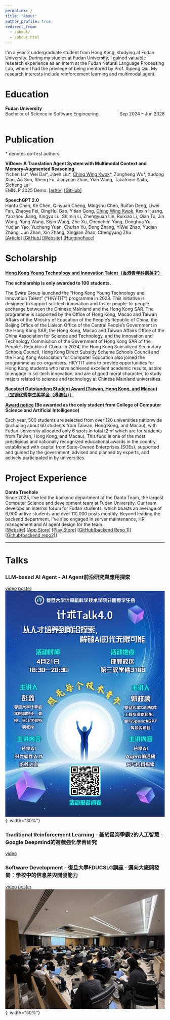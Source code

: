```yaml
---
permalink: /
title: "About"
author_profile: true
redirect_from: 
  - /about/
  - /about.html
---
```


I'm a year 2 undergraduate student from Hong Kong, studying at Fudan University. During my studies at Fudan University, I gained valuable research experience as an intern at the Fudan Natural Language Processing Lab, where I had the privilege of being mentored by Prof. Xipeng Qiu. My research interests include reinforcement learning and multimodal agent.

# Education

<div class="education-entry">
        <div class="institution">Fudan University</div>
        <div class="program-date">
            <span>Bachelor of Science in Software Engineering</span>
            <span>Sep 2024 – Jun 2028</span>
        </div>
</div>

<br>


# Publication
\* denotes co-first authors
<!-- $^\dagger$ denotes corresponding author/main advisor -->

**ViDove: A Translation Agent System with Multimodal Context and Memory-Augmented Reasoning**  
Yichen Lu\*, Wei Dai\*, Jiaen Liu\*, <ins>Ching Wing Kwok</ins>*, Zongheng Wu\*, Xudong Xiao, Ao Sun, Sheng Fu, Jianyuan Zhan, Yian Wang, Takatomo Saito, Sicheng Lai  
EMNLP 2025 Demo. [[arXiv]](https://arxiv.org/abs/2507.07306) [[GitHub]](https://github.com/pigeonai-org/ViDove)
<!-- 在上一行[[arxiv]]()前面寫會議 -->

**SpeechGPT 2.0**  
Hanfu Chen, Ke Chen, Qinyuan Cheng, Mingshu Chen, Ruifan Deng, Liwei Fan, Zhaoye Fei, QingHui Gao, Yitian Gong, <ins>Ching Wing Kwok</ins>, Kexin Huang, Yaozhou Jiang, Xingyu Lu, Shimin Li, Zhengyuan Lin, Ruixiao Li, Qian Tu, Jin Wang, Yang Wang, Siyin Wang, Zhe Xu, Chenchen Yang, Donghua Yu, Yuqian Yao, Yucheng Yuan, Chufan Yu, Dong Zhang, YiWei Zhao, Yuqian Zhang, Jun Zhan, Xin Zhang, Xingjian Zhao, Chengyang Zhu  
[[Article]](https://www.open-moss.com/en/speechgpt2-preview/) [[GitHub]](https://github.com/OpenMOSS/SpeechGPT-2.0-preview) [[Website]](https://sp2.open-moss.com/) [[HuggingFace]](https://huggingface.co/fnlp/SpeechGPT-2.0-preview-7B)



# Scholarship
[__Hong Kong Young Technology and Innovation Talent（香港青年科創英才）__](https://www.swire.com/en/community/hkytit.php) 

__The scholarship is only awarded to 100 students.__

The Swire Group launched the “Hong Kong Young Technology and Innovation Talent” (“HKYTIT”) programme in 2023. This initiative is designed to support sci-tech innovation and foster people-to-people exchange between the Chinese Mainland and the Hong Kong SAR. The programme is supported by the Office of Hong Kong, Macao and Taiwan Affairs of the Ministry of Education of the People’s Republic of China, the Beijing Office of the Liaison Office of the Central People’s Government in the Hong Kong SAR, the Hong Kong, Macao and Taiwan Affairs Office of the China Association for Science and Technology, and the Innovation and Technology Commission of the Government of Hong Kong SAR of the People’s Republic of China. In 2024, the Hong Kong Subsidized Secondary Schools Council, Hong Kong Direct Subsidy Scheme Schools Council and the Hong Kong Association for Computer Education also joined the programme as co-organisers. HKYTIT aims to provide opportunities for Hong Kong students who have achieved excellent academic results, aspire to engage in sci-tech innovation, and are of good moral character, to study majors related to science and technology at Chinese Mainland universities.


[__Baosteel Outstanding Student Award (Taiwan, Hong Kong, and Macau) （宝钢优秀学生奖学金（港澳台））__](http://www.bsef.baosteel.com/#/)

__[Award notice](https://www.stuaff.fudan.edu.cn/6e/1f/c10227a749087/page.htm) (Be awarded as the only student from College of Computer Science and Artificial Intelligence)__

Each year, 500 students are selected from over 120 universities nationwide (including about 60 students from Taiwan, Hong Kong, and Macau), with Fudan University allocated only 6 spots in total (2 of which are for students from Taiwan, Hong Kong, and Macau). This fund is one of the most prestigious and nationally recognized educational awards in the country, established with capital from State-Owned Enterprises (SOEs), supported and guided by the government, advised and planned by experts, and actively participated in by universities.
<!-- 每年从全国120余所高校中选举500名学生（其中台湾地区、港澳地区学生60名左右），其中复旦全校只有6个名额（台港澳地区共2个）；该项基金是国有企业出资设立，政府支持指导，专家咨询策划，高校积极参与的全国最具知名度的教育奖项之一。 -->



# Project Experience
__Danta Treehole__  
Since 2025, I've led the backend department of the Danta Team, the largest Computer Science and development team at Fudan University. Our team develops an internal forum for Fudan students, which boasts an average of 6,000 active students and over 110,000 posts monthly. Beyond leading the backend department, I've also engaged in server maintenance, HR management and AI agent design for the team.   
[[Website]](https://danxi.fduhole.com/) [[App Store]](https://apps.apple.com/us/app/%E6%97%A6%E6%8C%9E-%E5%A4%8D%E6%97%A6%E5%A4%A7%E5%AD%A6%E6%A0%A1%E5%9B%AD%E5%8A%A9%E6%89%8B/id1568629997) [[Play Store]](https://play.google.com/store/apps/details?id=io.github.danxi_dev.dan_xi&hl=zh&pli=1) [[GitHub(backend Repo 1)]](https://github.com/OpenTreeHole/backend) [[Github(backend repo2)]](https://github.com/OpenTreeHole/treehole_next) 

---

# Talks
### LLM-based AI Agent - AI Agent前沿研究與應用探索   
 
[video](https://www.bilibili.com/video/BV1wm5mzoE9Q?vd_source=5e1ca873091e0f021eb86f6a8cb727f8&spm_id_from=333.788.videopod.sections)
[poster](https://mp.weixin.qq.com/s/EVKArnpSgGW39wPdsUhfJg)  
![talks_pic](/images/agent_post.png){: width="30%"}

### Traditional Reinforcement Learning - __基於星海爭霸2的人工智慧 - Google Deepmind的遊戲強化學習研究__   

[video](https://www.bilibili.com/video/BV1ysRqYXEcq?vd_source=5e1ca873091e0f021eb86f6a8cb727f8&spm_id_from=333.788.videopod.sections)

### Software Development - __復旦大學FDUCSLG講座 - 邁向大廠開發崗：學校中的信息差與開發能力__  
[video](https://www.bilibili.com/video/BV1Lp9aYdEzR/)
[poster](https://mp.weixin.qq.com/s/zmZHNGcUMtqHOdmRWDTWfw)  
![talks_pic](/images/se_talk.jpg){: width="50%"}


<style>

  .institution {
    font-weight: bold;
  }
  .program-date {
    display: flex;
    justify-content: space-between;
  }
</style>
